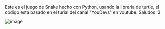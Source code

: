 Este es el juego de Snake hecho con Python, usando la libreria de turtle, el código esta basado en el turial del canal "YouDevs" en youtube. Saludos :3

![image](https://github.com/user-attachments/assets/2a84054a-79fc-4f78-b397-7c0c7f18fcbb)

